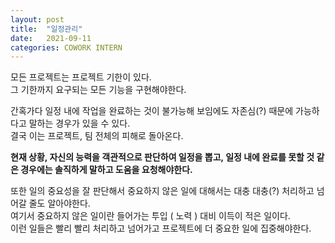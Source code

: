 ```yaml
---
layout: post
title:  "일정관리"
date:   2021-09-11
categories: COWORK INTERN
---
```


모든 프로젝트는 프로젝트 기한이 있다.         
그 기한까지 요구되는 모든 기능을 구현해야한다.         

간혹가다 일정 내에 작업을 완료하는 것이 불가능해 보임에도 자존심(?) 때문에 가능하다고 말하는 경우가 있을 수 있다.     
결국 이는 프로젝트, 팀 전체의 피해로 돌아온다.        

**현재 상황, 자신의 능력을 객관적으로 판단하여 일정을 뽑고, 일정 내에 완료를 못할 것 같은 경우에는 솔직하게 말하고 도움을 요청해야한다.**         

또한 일의 중요성을 잘 판단해서 중요하지 않은 일에 대해서는 대충 대충(?) 처리하고 넘어갈 줄도 알아야한다.           
여기서 중요하지 않은 일이란 들어가는 투입 ( 노력 ) 대비 이득이 적은 일이다.       
이런 일들은 빨리 빨리 처리하고 넘어가고 프로젝트에 더 중요한 일에 집중해야한다.          